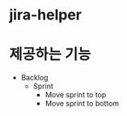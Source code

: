 # jira-helper


# 제공하는 기능

- Backlog
    - Sprint
        - Move sprint to top
        - Move sprint to bottom

